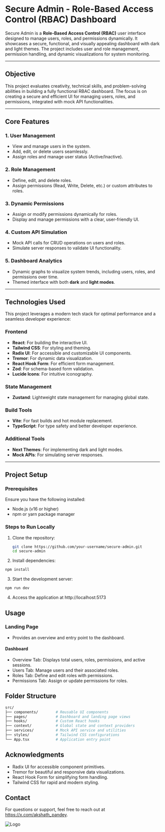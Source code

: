 # Secure Admin - Role-Based Access Control (RBAC) Dashboard

Secure Admin is a **Role-Based Access Control (RBAC)** user interface designed to manage users, roles, and permissions dynamically. It showcases a secure, functional, and visually appealing dashboard with dark and light themes. The project includes user and role management, permission handling, and dynamic visualizations for system monitoring.

---

## **Objective**

This project evaluates creativity, technical skills, and problem-solving abilities in building a fully functional RBAC dashboard. The focus is on creating a secure and efficient UI for managing users, roles, and permissions, integrated with mock API functionalities.

---

## **Core Features**

### 1. **User Management**
   - View and manage users in the system.
   - Add, edit, or delete users seamlessly.
   - Assign roles and manage user status (Active/Inactive).

### 2. **Role Management**
   - Define, edit, and delete roles.
   - Assign permissions (Read, Write, Delete, etc.) or custom attributes to roles.

### 3. **Dynamic Permissions**
   - Assign or modify permissions dynamically for roles.
   - Display and manage permissions with a clear, user-friendly UI.

### 4. **Custom API Simulation**
   - Mock API calls for CRUD operations on users and roles.
   - Simulate server responses to validate UI functionality.

### 5. **Dashboard Analytics**
   - Dynamic graphs to visualize system trends, including users, roles, and permissions over time.
   - Themed interface with both **dark** and **light modes**.

---

## **Technologies Used**

This project leverages a modern tech stack for optimal performance and a seamless developer experience:

### **Frontend**
- **React**: For building the interactive UI.
- **Tailwind CSS**: For styling and theming.
- **Radix UI**: For accessible and customizable UI components.
- **Tremor**: For dynamic data visualization.
- **React Hook Form**: For efficient form management.
- **Zod**: For schema-based form validation.
- **Lucide Icons**: For intuitive iconography.

### **State Management**
- **Zustand**: Lightweight state management for managing global state.

### **Build Tools**
- **Vite**: For fast builds and hot module replacement.
- **TypeScript**: For type safety and better developer experience.

### **Additional Tools**
- **Next Themes**: For implementing dark and light modes.
- **Mock APIs**: For simulating server responses.

---

## **Project Setup**

### Prerequisites
Ensure you have the following installed:
- Node.js (v16 or higher)
- npm or yarn package manager

### Steps to Run Locally
1. Clone the repository:
   ```bash
   git clone https://github.com/your-username/secure-admin.git
   cd secure-admin

2. Install dependencies:
```bash
npm install  
```

3. Start the development server:
```bash
npm run dev
```

4. Access the application at http://localhost:5173


## Usage
### Landing Page

- Provides an overview and entry point to the dashboard.

#### Dashboard
- Overview Tab: Displays total users, roles, permissions, and active sessions.
- Users Tab: Manage users and their associated roles.
- Roles Tab: Define and edit roles with permissions.
- Permissions Tab: Assign or update permissions for roles.

## Folder Structure

```bash
src/
├── components/        # Reusable UI components
├── pages/             # Dashboard and landing page views
├── hooks/             # Custom React hooks
├── context/           # Global state and context providers
├── services/          # Mock API service and utilities
├── styles/            # Tailwind CSS configurations
└── App.tsx            # Application entry point

```
## Acknowledgments
- Radix UI for accessible component primitives.
- Tremor for beautiful and responsive data visualizations.
- React Hook Form for simplifying form handling.
- Tailwind CSS for rapid and modern styling.

## Contact
For questions or support, feel free to reach out at https://x.com/akshath_pandey.




![Logo](https://cdn.sanity.io/images/mnzfyx37/production/b41d3b494d876249a9e145a6f2b9a1e21b26e485-500x500.png)

